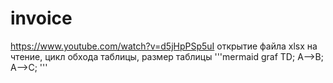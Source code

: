 # invoice
https://www.youtube.com/watch?v=d5jHpPSp5uI открытие файла xlsx на чтение, цикл обхода таблицы, размер таблицы
'''mermaid
  graf TD;
  A-->B;
  A-->C;
'''
